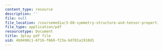 ```yaml
---
content_type: resource
description: ''
file: null
file_location: /coursemedia/3-60-symmetry-structure-and-tensor-properties-of-materials-fall-2005/4b0490c16f16f668f23abd701a1910d1_KJheruCbwHU.pdf
file_type: application/pdf
resourcetype: Document
title: 3play pdf file
uid: 4b0490c1-6f16-f668-f23a-bd701a1910d1
---
```

